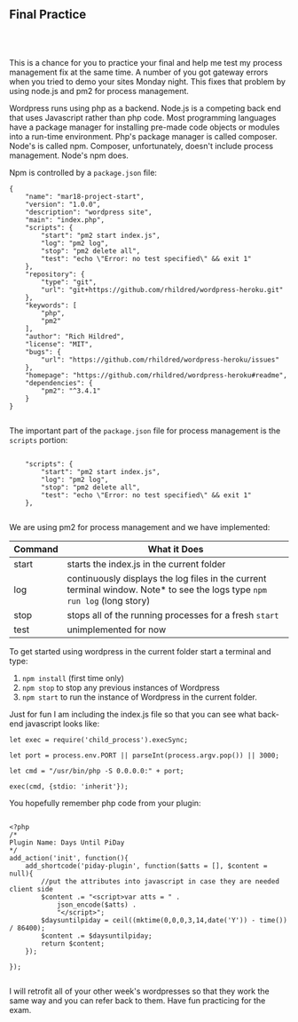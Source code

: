 ## Final Practice

<br />
<br />

This is a chance for you to practice your final and help me test my process management fix at the same time. A number of you got gateway errors when you tried to demo your sites Monday night. This fixes that problem by using node.js and pm2 for process management.

Wordpress runs using php as a backend. Node.js is a competing back end that uses Javascript rather than php code. Most programming languages have a package manager for installing pre-made code objects or modules into a run-time environment. Php's package manager is called composer. Node's is called npm. Composer, unfortunately, doesn't include process management. Node's npm does.

Npm is controlled by a `package.json` file:

```
{
    "name": "mar18-project-start",
    "version": "1.0.0",
    "description": "wordpress site",
    "main": "index.php",
    "scripts": {
        "start": "pm2 start index.js",
        "log": "pm2 log",
        "stop": "pm2 delete all",
        "test": "echo \"Error: no test specified\" && exit 1"
    },
    "repository": {
        "type": "git",
        "url": "git+https://github.com/rhildred/wordpress-heroku.git"
    },
    "keywords": [
        "php",
        "pm2"
    ],
    "author": "Rich Hildred",
    "license": "MIT",
    "bugs": {
        "url": "https://github.com/rhildred/wordpress-heroku/issues"
    },
    "homepage": "https://github.com/rhildred/wordpress-heroku#readme",
    "dependencies": {
        "pm2": "^3.4.1"
    }
}


```

The important part of the `package.json` file for process management is the `scripts` portion:

```

    "scripts": {
        "start": "pm2 start index.js",
        "log": "pm2 log",
        "stop": "pm2 delete all",
        "test": "echo \"Error: no test specified\" && exit 1"
    },


```

We are using pm2 for process management and we have implemented:

|Command|What it Does|
|---|---|
|start|starts the index.js in the current folder|
|log|continuously displays the log files in the current terminal window. Note* to see the logs type `npm run log` (long story)|
|stop|stops all of the running processes for a fresh `start`|
|test|unimplemented for now|

To get started using wordpress in the current folder start a terminal and type:

1. `npm install` (first time only)
2. `npm stop` to stop any previous instances of Wordpress
3. `npm start` to run the instance of Wordpress in the current folder.

Just for fun I am including the index.js file so that you can see what back-end javascript looks like:

```
let exec = require('child_process').execSync;

let port = process.env.PORT || parseInt(process.argv.pop()) || 3000;

let cmd = "/usr/bin/php -S 0.0.0.0:" + port;

exec(cmd, {stdio: 'inherit'});

```

You hopefully remember php code from your plugin:

```

<?php
/*
Plugin Name: Days Until PiDay
*/
add_action('init', function(){
    add_shortcode('piday-plugin', function($atts = [], $content = null){
        //put the attributes into javascript in case they are needed client side
        $content .= "<script>var atts = " .
            json_encode($atts) .
            "</script>";
        $daysuntilpiday = ceil((mktime(0,0,0,3,14,date('Y')) - time()) / 86400);
        $content .= $daysuntilpiday;
        return $content;
    });

});


```

I will retrofit all of your other week's wordpresses so that they work the same way and you can refer back to them. Have fun practicing for the exam.

